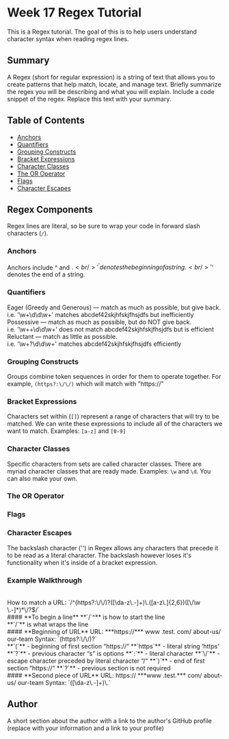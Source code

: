 # Week 17 Regex Tutorial

This is a Regex tutorial. The goal of this is to help users understand character syntax when reading regex lines.

## Summary

A Regex (short for regular expression) is a string of text that allows you to create patterns that help match, locate, and manage text.
Briefly summarize the regex you will be describing and what you will explain. Include a code snippet of the regex. Replace this text with your summary.

## Table of Contents

- [Anchors](#anchors)
- [Quantifiers](#quantifiers)
- [Grouping Constructs](#grouping-constructs)
- [Bracket Expressions](#bracket-expressions)
- [Character Classes](#character-classes)
- [The OR Operator](#the-or-operator)
- [Flags](#flags)
- [Character Escapes](#character-escapes)

## Regex Components
Regex lines are literal, so be sure to wrap your code in forward slash characters (`/`). 

### Anchors
Anchors include ^ and $. <br/> 
'^' denotes the beginning of a string. <br/>
'$' denotes the end of a string. <br/>

### Quantifiers
Eager (Greedy and Generous) — match as much as possible, but give back. <br/>
i.e. '\w+\d\d\w+'  matches abcdef42skjhfskjfhsjdfs but inefficiently <br/>
Possessive — match as much as possible, but do NOT give back. <br/>
i.e. '\w++\d\d\w+'  does not match abcdef42skjhfskjfhsjdfs but is efficient<br/>
Reluctant — match as little as possible. <br/>
i.e. '\w+?\d\d\w+'  matches abcdef42skjhfskjfhsjdfs efficiently <br/>

### Grouping Constructs
Groups combine token sequences in order for them to operate together. For example, `(https?:\/\/)` which will match with "https://"
<br/>

### Bracket Expressions
Characters set within (`[]`) represent a range of characters that will try to be matched. We can write these expressions to include all of the characters we want to match. Examples: `[a-z]` and `[0-9]`
<br/>

### Character Classes
Specific characters from sets are called character classes. There are myriad character classes that are ready made. Examples: `\w` and `\d`. You can also make your own. <br/>

### The OR Operator

### Flags

### Character Escapes
The backslash character ('\') in Regex allows any characters that precede it to be read as a literal character. The backslash however loses it's functionality when it's inside of a bracket expression.
<br/>

### **Example Walkthrough**
<br/>
How to match a URL: `/^(https?:\/\/)?([\da-z\.-]+)\.([a-z\.]{2,6})([\/\w \.-]*)*\/?$/`
<br/>
#### **To begin a line**
**`/`^** is how to start the line
<br/>
**`/`** is what wraps the line
<br/>
#### **Beginning of URL**
URL: ***https://*** www .test. com/ about-us/ our-team   
Syntax: `(https?:\/\/)?`
<br/>
**`(`** - beginning of first section “https://“
**`https`** - literal string ‘https’
**`?`** - previous character “s” is options
**`:`** - literal character
**`\/`** - escape character preceded by literal character “/“
**`)`** - end of first section “https://“
**`?`** - previous section is not required
<br />
#### **Second piece of URL**
URL: https:// ***www .test.*** com/ about-us/ our-team  
Syntax: `([\da-z\.-]+)\.`





## Author

A short section about the author with a link to the author's GitHub profile (replace with your information and a link to your profile)
